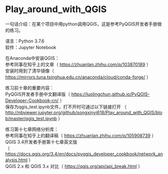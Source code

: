 # Play_around_with_QGIS
一句话介绍：在某个项目中用python调用QGIS，这是参考PyQGIS开发者手册做的练习。

语言：Python 3.7.6  
软件：Jupyter Notebook

在Anaconda中安装QGIS：  
参考同事在知乎上的文章（ https://zhuanlan.zhihu.com/p/103870189 ）  
安装时用到了清华镜像（ https://mirrors.tuna.tsinghua.edu.cn/anaconda/cloud/conda-forge/ ）
  
练习前十章的重要内容：  
PyQGIS开发者手册中文翻译版（ https://luolingchun.github.io/PyQGIS-Developer-Cookbook-cn/ ）  
保存为qgis_test.ipynb文件，打不开时可通过以下链接打开
（ http://nbviewer.jupyter.org/github/songxinyi618/Play_around_with_QGIS/blob/master/qgis_test.ipynb ）

练习第十七章网络分析库：  
参考同事在知乎上的翻译稿（ https://zhuanlan.zhihu.com/p/105908739 ）  
QGIS 3.4开发者手册第十七章英文版  
（ https://docs.qgis.org/3.4/en/docs/pyqgis_developer_cookbook/network_analysis.html ）  
QGIS 2.x 和 QGIS 3.x 对比（ https://qgis.org/api/api_break.html ）
